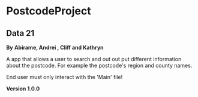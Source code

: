 # PostcodeProject

## Data 21

**By**
**Abirame, Andrei , Cliff and Kathryn**

A app that allows a user to search and out out put different information about the postcode.
For example the postcode's region and county names.

End user must only interact with the 'Main' file!

**Version 1.0.0**
